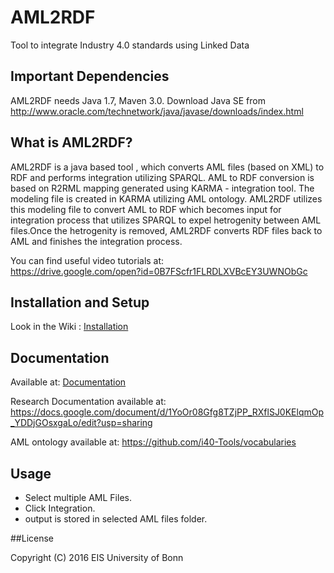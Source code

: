 # AML2RDF   
Tool to integrate Industry 4.0 standards using Linked Data


## Important Dependencies

AML2RDF needs Java 1.7, Maven 3.0. Download Java SE from  
http://www.oracle.com/technetwork/java/javase/downloads/index.html


## What is AML2RDF?

AML2RDF is a java based tool , which converts AML files (based on XML) to RDF and performs integration utilizing SPARQL. AML to RDF conversion is based on R2RML mapping generated using KARMA - integration tool. The modeling file is created in KARMA utilizing AML ontology. AML2RDF utilizes this modeling file to convert AML to RDF which becomes input for integration process that utilizes SPARQL to expel hetrogenity between AML files.Once the hetrogenity is removed, AML2RDF converts RDF files back to AML and finishes the integration process.

You can find useful video tutorials at:   
https://drive.google.com/open?id=0B7FScfr1FLRDLXVBcEY3UWNObGc


## Installation and Setup  

Look in the Wiki : [Installation](https://github.com/i40-Tools/AML2RDF/wiki/Installation%3A-Source-Code)

## Documentation  

Available at: [Documentation](documentation/)

Research Documentation available at:   
https://docs.google.com/document/d/1YoOr08Gfg8TZjPP_RXflSJ0KElqmOp_YDDjGOsxgaLo/edit?usp=sharing

AML ontology available at:
https://github.com/i40-Tools/vocabularies

## Usage  

* Select multiple AML Files.
* Click Integration.
* output is stored in selected AML files folder.


##License

Copyright (C) 2016 EIS University of Bonn
